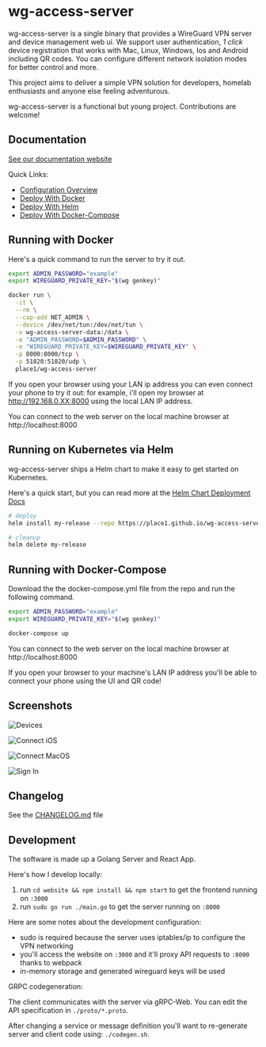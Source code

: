 # wg-access-server

wg-access-server is a single binary that provides a WireGuard
VPN server and device management web ui. We support user authentication,
_1 click_ device registration that works with Mac, Linux, Windows, Ios and Android
including QR codes. You can configure different network isolation modes for
better control and more.

This project aims to deliver a simple VPN solution for developers,
homelab enthusiasts and anyone else feeling adventurous.

wg-access-server is a functional but young project. Contributions are welcome!

## Documentation

[See our documentation website](https://place1.github.io/wg-access-server/)

Quick Links:

- [Configuration Overview](https://place1.github.io/wg-access-server/configuration/)
- [Deploy With Docker](https://place1.github.io/wg-access-server/deployment/1-docker/)
- [Deploy With Helm](https://place1.github.io/wg-access-server/deployment/2-docker-compose/)
- [Deploy With Docker-Compose](https://place1.github.io/wg-access-server/deployment/2-docker-compose/)

## Running with Docker

Here's a quick command to run the server to try it out.

```bash
export ADMIN_PASSWORD="example"
export WIREGUARD_PRIVATE_KEY="$(wg genkey)"

docker run \
  -it \
  --rm \
  --cap-add NET_ADMIN \
  --device /dev/net/tun:/dev/net/tun \
  -v wg-access-server-data:/data \
  -e "ADMIN_PASSWORD=$ADMIN_PASSWORD" \
  -e "WIREGUARD_PRIVATE_KEY=$WIREGUARD_PRIVATE_KEY" \
  -p 8000:8000/tcp \
  -p 51820:51820/udp \
  place1/wg-access-server
```

If you open your browser using your LAN ip address you can even connect your
phone to try it out: for example, i'll open my browser at http://192.168.0.XX:8000
using the local LAN IP address.

You can connect to the web server on the local machine browser at http://localhost:8000

## Running on Kubernetes via Helm

wg-access-server ships a Helm chart to make it easy to get started on
Kubernetes.

Here's a quick start, but you can read more at the [Helm Chart Deployment Docs](https://place1.github.io/wg-access-server/deployment/3-kubernetes/)

```bash
# deploy
helm install my-release --repo https://place1.github.io/wg-access-server wg-access-server

# cleanup
helm delete my-release
```

## Running with Docker-Compose

Download the the docker-compose.yml file from the repo and run the following command.

```bash
export ADMIN_PASSWORD="example"
export WIREGUARD_PRIVATE_KEY="$(wg genkey)"

docker-compose up
```

You can connect to the web server on the local machine browser at http://localhost:8000

If you open your browser to your machine's LAN IP address you'll be able
to connect your phone using the UI and QR code!

## Screenshots

![Devices](https://github.com/Place1/wg-access-server/raw/master/screenshots/devices.png)

![Connect iOS](https://github.com/Place1/wg-access-server/raw/master/screenshots/connect-ios.png)

![Connect MacOS](https://github.com/Place1/wg-access-server/raw/master/screenshots/connect-macos.png)

![Sign In](https://github.com/Place1/wg-access-server/raw/master/screenshots/signin.png)

## Changelog

See the [CHANGELOG.md](https://github.com/Place1/wg-access-server/blob/master/CHANGELOG.md) file

## Development

The software is made up a Golang Server and React App.

Here's how I develop locally:

1. run `cd website && npm install && npm start` to get the frontend running on `:3000`
2. run `sudo go run ./main.go` to get the server running on `:8000`

Here are some notes about the development configuration:

- sudo is required because the server uses iptables/ip to configure the VPN networking
- you'll access the website on `:3000` and it'll proxy API requests to `:8000` thanks to webpack
- in-memory storage and generated wireguard keys will be used

GRPC codegeneration:

The client communicates with the server via gRPC-Web. You can edit the API specification
in `./proto/*.proto`.

After changing a service or message definition you'll want to re-generate server and client
code using: `./codegen.sh`.
